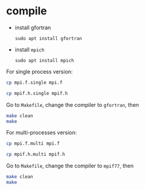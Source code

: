 

# compile

- install gfortran

	`sudo apt install gfortran`

- install `mpich`

	`sudo apt install mpich`



For single process version:

```bash
cp mpi.f.single mpi.f

cp mpif.h.single mpif.h
```

Go to `Makefile`, change the compiler to `gfortran`, then

```bash
make clean
make
```



For multi-processes version:

```bash
cp mpi.f.multi mpi.f

cp mpif.h.multi mpif.h
```

Go to `Makefile`, change the compiler to `mpif77`, then

```bash
make clean
make
```


